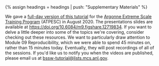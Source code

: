 {% assign headings = headings | push: "Supplementary Materials" %}

We gave a [full-day version of this tutorial](https://extremecomputingtraining.anl.gov/agenda-2020/#Track-7) for the [Argonne Extreme Scale Training Program](https://extremecomputingtraining.anl.gov/) (ATPESC) in August 2020.  The presentations slides are available at <https://doi.org/10.6084/m9.figshare.12719834>.  If you want to delve a little deeper into some of the topics we're covering, consider checking out these resources.  We want to particularly draw attention to Module 09 Reproducibility, which we were able to spend 45 minutes on, rather than 15 minutes today. Eventually, they will post recordings of all of the sessions.  If you'd like us to notify you when the videos are published, please email us at <bssw-tutorial@lists.mcs.anl.gov>.
